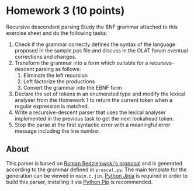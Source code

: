 # Homework 3 (10 points)

Recursive descendent parsing Study the BNF grammar attached to this exercise
sheet and do the following tasks:

1. Check if the grammar correctly defines the syntax of the language proposed
   in the sample.pas file and discuss in the OLAT forum eventual corrections
   and changes.
2. Transform the grammar into a form which suitable for a recursive-descent
   parsing as follows:
   1. Eliminate the left recursion
   2. Left factorize the productions
   3. Convert the grammar into the EBNF form
3. Declare the set of tokens in an enumerated type and modify the lexical
   analyser from the Homework 1 to return the current token when a regular
   expression is matched.
4. Write a recursive-descent parser that uses the lexical analyser implemented
   in the previous task to get the next lookahead token.
5. Stop the parse at the first syntactic error with a meaningful error message
   including the line number.

## About

This parser is based on [Roman Redziejowski's proposal] and is generated
according to the grammar defined in `prascal.py`. The main template for the
generation can be viewed in `main.c.jin`. [Python Jinja] is required in order
to build this parser, installing it via [Python Pip] is recommended.

[Roman Redziejowski's proposal]: <https://www2.informatik.hu-berlin.de/~hs/Aktivitaeten/2006_CSP/CSP06_28.pdf>
[Python Jinja]: <http://jinja.pocoo.org/>
[Python Pip]: <https://pip.pypa.io/en/stable/>
